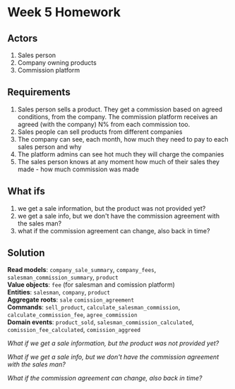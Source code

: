 # Week 5 Homework

## Actors
1. Sales person
2. Company owning products
3. Commission platform

## Requirements
1. Sales person sells a product. They get a commission based on agreed conditions, from the company. The commission platform receives an agreed (with the company) N% from each commission too. 
2. Sales people can sell products from different companies
3. The company can see, each month, how much they need to pay to each sales person and why
4. The platform admins can see hot much they will charge the companies
5. The sales person knows at any moment how much of their sales they made - how much commission was made


## What ifs
1. we get a sale information, but the product was not provided yet?
2. we get a sale info, but we don't have the commission agreement with the sales man?
3. what if the commission agreement can change, also back in time?

## Solution

**Read models**: `company_sale_summary`, `company_fees`, `salesman_commission_summary`, `product` \
**Value objects**: `fee` (for salesman and comission platform) \
**Entities**: `salesman`, `company`, `product` \
**Aggregate roots**: `sale` `comission_agreement` \
**Commands**: `sell_product`, `calculate_salesman_commission`, `calculate_commission_fee`, `agree_commission` \
**Domain events**: `product_sold`, `salesman_commission_calculated`, `comission_fee_calculated`, `comission_aggreed` 

*What if we get a sale information, but the product was not provided yet?*

*What if we get a sale info, but we don't have the commission agreement with the sales man?*

*What if the commission agreement can change, also back in time?*
